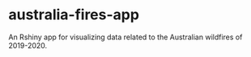 # australia-fires-app
An Rshiny app for visualizing data related to the Australian wildfires of 2019-2020.
